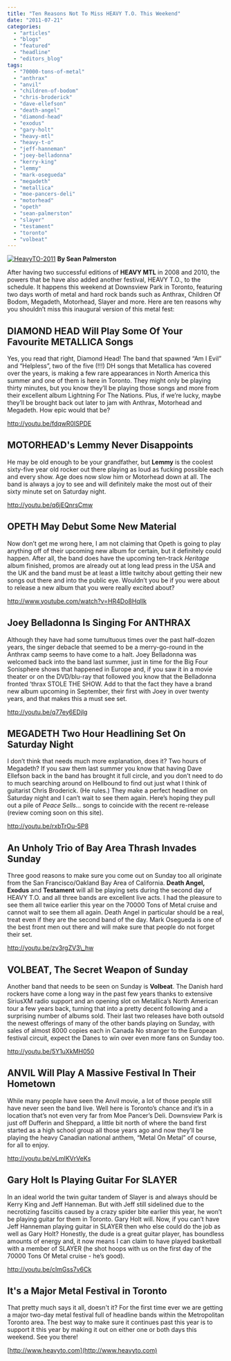 ```yaml
---
title: "Ten Reasons Not To Miss HEAVY T.O. This Weekend"
date: "2011-07-21"
categories: 
  - "articles"
  - "blogs"
  - "featured"
  - "headline"
  - "editors_blog"
tags: 
  - "70000-tons-of-metal"
  - "anthrax"
  - "anvil"
  - "children-of-bodom"
  - "chris-broderick"
  - "dave-ellefson"
  - "death-angel"
  - "diamond-head"
  - "exodus"
  - "gary-holt"
  - "heavy-mtl"
  - "heavy-t-o"
  - "jeff-hanneman"
  - "joey-belladonna"
  - "kerry-king"
  - "lemmy"
  - "mark-osegueda"
  - "megadeth"
  - "metallica"
  - "moe-pancers-deli"
  - "motorhead"
  - "opeth"
  - "sean-palmerston"
  - "slayer"
  - "testament"
  - "toronto"
  - "volbeat"
---
```


[![](http://www.hellbound.ca/wp-content/uploads/2011/07/HeavyTO-2011-590x344.jpg "HeavyTO-2011")](http://www.hellbound.ca/wp-content/uploads/2011/07/HeavyTO-2011.jpg) **By Sean Palmerston**

After having two successful editions of **HEAVY MTL** in 2008 and 2010, the powers that be have also added another festival, HEAVY T.O., to the schedule. It happens this weekend at Downsview Park in Toronto, featuring two days worth of metal and hard rock bands such as Anthrax, Children Of Bodom, Megadeth, Motorhead, Slayer and more. Here are ten reasons why you shouldn’t miss this inaugural version of this metal fest:

## DIAMOND HEAD Will Play Some Of Your Favourite METALLICA Songs

Yes, you read that right, Diamond Head! The band that spawned “Am I Evil” and “Helpless”, two of the five (!!!) DH songs that Metallica has covered over the years, is making a few rare appearances in North America this summer and one of them is here in Toronto. They might only be playing thirty minutes, but you know they’ll be playing those songs and more from their excellent album Lightning For The Nations. Plus, if we’re lucky, maybe they’ll be brought back out later to jam with Anthrax, Motorhead and Megadeth. How epic would that be?

http://youtu.be/fdqwR0ISPDE

## MOTORHEAD's Lemmy Never Disappoints

He may be old enough to be your grandfather, but **Lemmy** is the coolest sixty-five year old rocker out there playing as loud as fucking possible each and every show. Age does now slow him or Motorhead down at all. The band is always a joy to see and will definitely make the most out of their sixty minute set on Saturday night.

http://youtu.be/q6jEQnrsCmw

## OPETH May Debut Some New Material

Now don’t get me wrong here, I am not claiming that Opeth is going to play anything off of their upcoming new album for certain, but it definitely could happen. After all, the band does have the upcoming ten-track _Heritage_ album finished, promos are already out at long lead press in the USA and the UK and the band must be at least a little twitchy about getting their new songs out there and into the public eye. Wouldn’t you be if you were about to release a new album that you were really excited about?

http://www.youtube.com/watch?v=HR4Do8HqIlk

## Joey Belladonna Is Singing For ANTHRAX

Although they have had some tumultuous times over the past half-dozen years, the singer debacle that seemed to be a merry-go-round in the Anthrax camp seems to have come to a halt. Joey Belladonna was welcomed back into the band last summer, just in time for the Big Four Sonisphere shows that happened in Europe and, if you saw it in a movie theater or on the DVD/blu-ray that followed you know that the Belladonna fronted ‘thrax STOLE THE SHOW. Add to that the fact they have a brand new album upcoming in September, their first with Joey in over twenty years, and that makes this a must see set.

http://youtu.be/q77ey6EDjlg

## MEGADETH Two Hour Headlining Set On Saturday Night

I don’t think that needs much more explanation, does it? Two hours of Megadeth? If you saw them last summer you know that having Dave Ellefson back in the band has brought it full circle, and you don’t need to do to much searching around on Hellbound to find out just what I think of guitarist Chris Broderick. (He rules.) They make a perfect headliner on Saturday night and I can’t wait to see them again. Here’s hoping they pull out a pile of _Peace Sells..._ songs to coincide with the recent re-release (review coming soon on this site).

http://youtu.be/rxbTrOu-5P8

## An Unholy Trio of Bay Area Thrash Invades Sunday

Three good reasons to make sure you come out on Sunday too all originate from the San Francisco/Oakland Bay Area of California. **Death Angel, Exodus** and **Testament** will all be playing sets during the second day of HEAVY T.O. and all three bands are excellent live acts. I had the pleasure to see them all twice earlier this year on the 70000 Tons of Metal cruise and cannot wait to see them all again. Death Angel in particular should be a real, treat even if they are the second band of the day. Mark Osegueda is one of the best front men out there and will make sure that people do not forget their set.

http://youtu.be/zv3rgZV3\_hw

## VOLBEAT, The Secret Weapon of Sunday

Another band that needs to be seen on Sunday is **Volbeat**. The Danish hard rockers have come a long way in the past few years thanks to extensive SiriusXM radio support and an opening slot on Metallica’s North American tour a few years back, turning that into a pretty decent following and a surprising number of albums sold. Their last two releases have both outsold the newest offerings of many of the other bands playing on Sunday, with sales of almost 8000 copies each in Canada No stranger to the European festival circuit, expect the Danes to win over even more fans on Sunday too.

http://youtu.be/5Y1uXkMH050

## ANVIL Will Play A Massive Festival In Their Hometown

While many people have seen the Anvil movie, a lot of those people still have never seen the band live. Well here is Toronto’s chance and it’s in a location that’s not even very far from Moe Pancer’s Deli. Downsview Park is just off Dufferin and Sheppard, a little bit north of where the band first started as a high school group all those years ago and now they’ll be playing the heavy Canadian national anthem, “Metal On Metal” of course, for all to enjoy.

http://youtu.be/vLmIKVrVeKs

## Gary Holt Is Playing Guitar For SLAYER

In an ideal world the twin guitar tandem of Slayer is and always should be Kerry King and Jeff Hanneman. But with Jeff still sidelined due to the necrotizing fasciitis caused by a crazy spider bite earlier this year, he won’t be playing guitar for them in Toronto. Gary Holt will. Now, if you can’t have Jeff Hanneman playing guitar in SLAYER then who else could do the job as well as Gary Holt? Honestly, the dude is a great guitar player, has boundless amounts of energy and, it now means I can claim to have played basketball with a member of SLAYER (he shot hoops with us on the first day of the 70000 Tons Of Metal cruise - he’s good).

http://youtu.be/cImGss7v6Ck

## It's a Major Metal Festival in Toronto

That pretty much says it all, doesn't it? For the first time ever we are getting a major two-day metal festival full of headline bands within the Metropolitan Toronto area. The best way to make sure it continues past this year is to support it this year by making it out on either one or both days this weekend. See you there!

[http://www.heavyto.com](http://www.heavyto.com)
